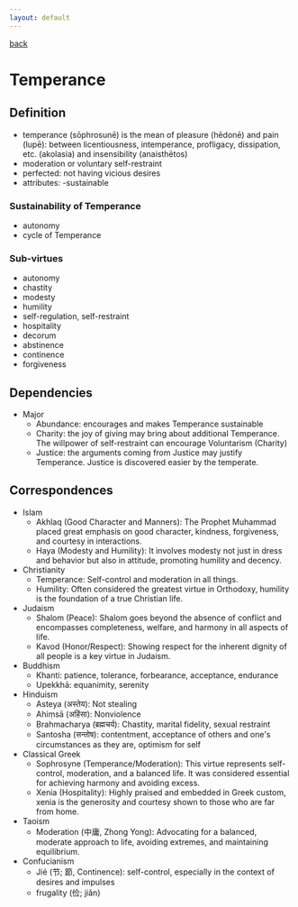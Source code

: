 ```yaml
---
layout: default
---
```

[back](./)

# Temperance

## Definition

- temperance (sōphrosunē) is the mean of pleasure (hēdonē) and pain (lupē): between licentiousness, intemperance, profligacy, dissipation, etc. (akolasia) and  insensibility (anaisthētos)
- moderation or voluntary self-restraint
- perfected: not having vicious desires
- attributes:
    -sustainable

### Sustainability of Temperance

- autonomy
- cycle of Temperance

### Sub-virtues

- autonomy
- chastity
- modesty
- humility
- self-regulation, self-restraint
- hospitality
- decorum
- abstinence
- continence
- forgiveness

## Dependencies

- Major
    - Abundance: encourages and makes Temperance sustainable
    - Charity: the joy of giving may bring about additional Temperance. The willpower of self-restraint can encourage Voluntarism (Charity)
    - Justice: the arguments coming from Justice may justify Temperance. Justice is discovered easier by the temperate.


## Correspondences

- Islam
    - Akhlaq (Good Character and Manners): The Prophet Muhammad placed great emphasis on good character, kindness, forgiveness, and courtesy in interactions.
    - Haya (Modesty and Humility): It involves modesty not just in dress and behavior but also in attitude, promoting humility and decency.
- Christianity
    - Temperance: Self-control and moderation in all things.
    - Humility: Often considered the greatest virtue in Orthodoxy, humility is the foundation of a true Christian life.
- Judaism
    - Shalom (Peace): Shalom goes beyond the absence of conflict and encompasses completeness, welfare, and harmony in all aspects of life.
    - Kavod (Honor/Respect): Showing respect for the inherent dignity of all people is a key virtue in Judaism.
- Buddhism
    - Khanti: patience, tolerance, forbearance, acceptance, endurance
    - Upekkhā: equanimity, serenity
- Hinduism
    - Asteya (अस्तेय): Not stealing
    - Ahiṃsā (अहिंसा): Nonviolence
    - Brahmacharya (ब्रह्मचर्य): Chastity, marital fidelity, sexual restraint
    - Santosha (सन्तोष): contentment, acceptance of others and one's circumstances as they are, optimism for self
- Classical Greek
    - Sophrosyne (Temperance/Moderation): This virtue represents self-control, moderation, and a balanced life. It was considered essential for achieving harmony and avoiding excess.
    - Xenia (Hospitality): Highly praised and embedded in Greek custom, xenia is the generosity and courtesy shown to those who are far from home.
- Taoism
    - Moderation (中庸, Zhong Yong): Advocating for a balanced, moderate approach to life, avoiding extremes, and maintaining equilibrium.
- Confucianism
    - Jié (节; 節, Continence): self-control, especially in the context of desires and impulses
    - frugality (俭; jiǎn)
